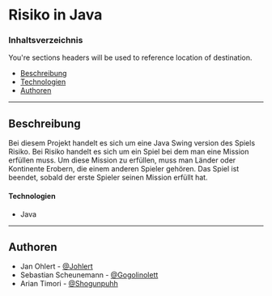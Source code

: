 # Risiko in Java

### Inhaltsverzeichnis
You're sections headers will be used to reference location of destination.

- [Beschreibung](#beschreibung)
- [Technologien](#technologien)
- [Authoren](#authoren)

---

## Beschreibung

Bei diesem Projekt handelt es sich um eine Java Swing version des Spiels Risiko. Bei Risiko handelt es sich um ein Spiel bei dem man eine Mission erfüllen muss. Um diese Mission zu erfüllen, muss man Länder oder Kontinente Erobern, die einem anderen Spieler gehören. Das Spiel ist beendet, sobald der erste Spieler seinen Mission erfüllt hat.

#### Technologien

- Java

---

## Authoren

- Jan Ohlert - [@Johlert](https://github.com/Johlert)
- Sebastian Scheunemann - [@Gogolinolett](https://github.com/Gogolinolett)
- Arian Timori - [@Shogunpuhh](https://github.com/Shogunpuhh)
